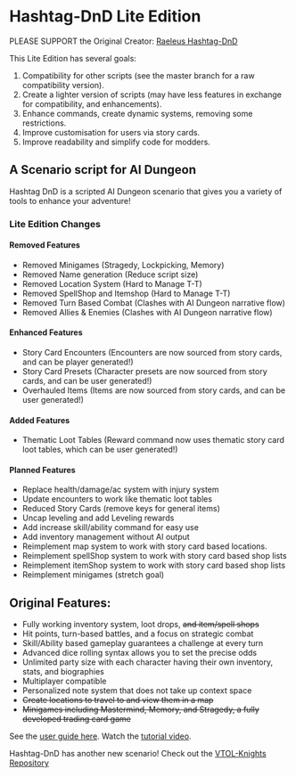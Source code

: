 # Hashtag-DnD Lite Edition
PLEASE SUPPORT the Original Creator: [Raeleus Hashtag-DnD](https://github.com/raeleus/Hashtag-DnD)

This Lite Edition has several goals:
1) Compatibility for other scripts (see the master branch for a raw compatibility version).
2) Create a lighter version of scripts (may have less features in exchange for compatibility, and enhancements).
3) Enhance commands, create dynamic systems, removing some restrictions.
4) Improve customisation for users via story cards.
5) Improve readability and simplify code for modders.

## A Scenario script for AI Dungeon<br>
Hashtag DnD is a scripted AI Dungeon scenario that gives you a variety of tools to enhance your adventure!

### Lite Edition Changes
#### Removed Features
- Removed Minigames              (Stragedy, Lockpicking, Memory)
- Removed Name generation        (Reduce script size)
- Removed Location System        (Hard to Manage T-T)
- Removed SpellShop and Itemshop (Hard to Manage T-T)
- Removed Turn Based Combat      (Clashes with AI Dungeon narrative flow)
- Removed Allies & Enemies       (Clashes with AI Dungeon narrative flow)
#### Enhanced Features
- Story Card Encounters         (Encounters are now sourced from story cards, and can be player generated!)
- Story Card Presets            (Character presets are now sourced from story cards, and can be user generated!)
- Overhauled Items              (Items are now sourced from story cards, and can be user generated!)
#### Added Features
- Thematic Loot Tables          (Reward command now uses thematic story card loot tables, which can be user generated!)
#### Planned Features
- Replace health/damage/ac system with injury system
- Update encounters to work like thematic loot tables
- Reduced Story Cards (remove keys for general items)
- Uncap leveling and add Leveling rewards
- Add increase skill/ability command for easy use
- Add inventory management without AI output
- Reimplement map system to work with story card based locations.
- Reimplement spellShop system to work with story card based shop lists
- Reimplement itemShop system to work with story card based shop lists
- Reimplement minigames (stretch goal)

## Original Features:
- Fully working inventory system, loot drops, <s>and item/spell shops</s>
- Hit points, turn-based battles, and a focus on strategic combat
- Skill/Ability based gameplay guarantees a challenge at every turn
- Advanced dice rolling syntax allows you to set the precise odds
- Unlimited party size with each character having their own inventory, stats, and biographies
- Multiplayer compatible
- Personalized note system that does not take up context space
- <s>Create locations to travel to and view them in a map</s>
- <s>Minigames including Mastermind, Memory, and Stragedy, a fully developed trading card game</s>

See the [user guide here](https://github.com/raeleus/Hashtag-DnD/wiki).
Watch the [tutorial video](https://youtu.be/E5TYU7rDaBQ).

Hashtag-DnD has another new scenario! Check out the [VTOL-Knights Repository](https://github.com/raeleus/Hashtag-DnD/tree/VTOL-Knights)